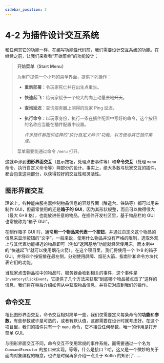 ```yaml
---
sidebar_position: 2
---
```


# 4-2 为插件设计交互系统

和任何其它的功能一样，在编写功能性代码前，我们需要设计交互系统的功能。在继续之前，让我们来看看“开始菜单”的功能设计：

> **开始菜单（Start Menu）**
>
> 为用户提供一个小巧的菜单界面，提供下列操作：
> 
> - **重新部署**：令玩家死亡并在出生点重生。
> - **快速起飞**：给玩家赋予一个较大的向上动量~~原地升天~~。
> - **查询延迟**：查询服务器上测得的玩家 Ping 延迟。
> - **执行命令**：以玩家身份，执行一条在插件配置中写好的命令，这个按钮的名称应当能在插件配置中设置。
>
>   *许多插件都提供这样的“执行自定义命令”功能，以方便与其它插件集成。*
>
> 菜单需要能通过命令 `/menu` 打开。

这就牵涉到**图形界面交互**（显示按钮，处理点击事件等）和**命令交互**（处理 `menu` 命令，执行自定义命令等）两部分的设计。事实上，绝大多数与玩家交互的插件，都会包含这两部分，以获得较好的交互性和灵活性。

## 图形界面交互

理论上，各种能由服务器控制物品信息的容器界面（酿造台、铁砧等）都可以用来制作 GUI，但最常使用的还是**箱子的 GUI**，因为其形状规整，而且可以做得很大（最大 6×9 格），也能放进任意的物品。在插件开发社区里，基于物品栏的 GUI 也常被称为“箱子 GUI”。

在制作箱子 GUI 时，通常**用一个物品来代表一个按钮**，并通过自定义这个物品的信息来显示按钮的“文字”。一般来说，使用什么物品并没有严格的限制，选取外观上与其代表功能相近的物品即可（例如“返回基地”功能就经常使用床，而本例中的“快速起飞”就可以使用烟花火箭）。在这个项目里，我们将使用一个 1×9 的箱子 GUI，并将四个按钮排在最左侧，分别使用屏障、烟花火箭、指南针和命令方块代表它们的功能。

当玩家点击物品栏中的物品时，服务器会收到相关的事件，这个事件是 `InventoryClickEvent`，它提供了几个方法来获取“到底哪个物品被点击了”这样的信息，我们将在稍后介绍如何从中获取物品信息，并将它对应到我们的操作。

## 命令交互

相比图形界面交互，命令交互相对简单一些，我们仅需要定义每条命令的**功能**和**参数**，有些参数或许是可选的，或者有默认值，这都需要在设计时就考虑好。在这个项目里，我们的插件只有一个 `menu` 命令，它不接受任何参数，唯一的作用是打开菜单 GUI。

与图形界面交互不同，命令交互不使用常规的事件系统，而需要通过一个名为 `CommandExecutor` 的接口来实现。等等，什么是接口？哈，这又是一个微妙的关于面向对象编程的概念，也许是时候再多介绍一点关于 Kotlin 的知识了……